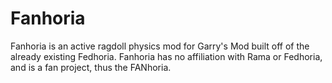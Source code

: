 # Fanhoria
Fanhoria is an active ragdoll physics mod for Garry's Mod built off of the already existing Fedhoria. Fanhoria has no affiliation with Rama or Fedhoria, and is a fan project, thus the FANhoria.
